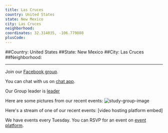 ```yaml
---
title: Las Cruces
country: United States
state: New Mexico
city: Las Cruces
neighborhood: 
coordinates: 32.314035, -106.779808
plusCode:
---
```


##Country: United States
##State: New Mexico
##City: Las Cruces
##Neighborhood: 
*****
Join our [Facebook group](https://www.facebook.com/groups/free.code.camp.lc.nm).

You can chat with us on [chat app]().

Our Group leader is [leader]()

Here are some pictures from our recent events:
![study-group-image]()

Here's a stream of one of our recent events:
[video hosting platform embed]

We have events every Tuesday. You can RSVP for an event on [event platform]().
